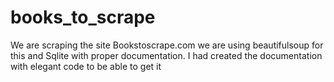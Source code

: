# books_to_scrape
We are scraping the site Bookstoscrape.com 
we are using beautifulsoup for this and Sqlite with proper documentation.
I had created the documentation with elegant code  to be able to get it 
